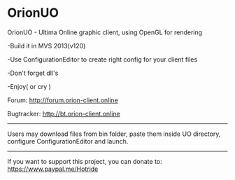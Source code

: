 # OrionUO
OrionUO - Ultima Online graphic client, using OpenGL for rendering

-Build it in MVS 2013(v120)

-Use ConfigurationEditor to create right config for your client files

-Don't forget dll's

-Enjoy( or cry )

Forum: http://forum.orion-client.online

Bugtracker: http://bt.orion-client.online


-------------

Users may download files from bin folder, paste them inside  UO directory, configure ConfigurationEditor and launch.

--------------

If you want to support this project, you can donate to: https://www.paypal.me/Hotride
